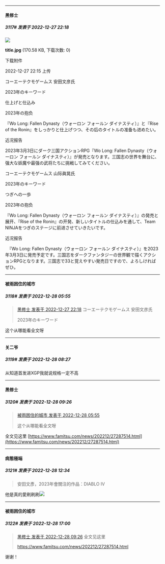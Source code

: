 

*****

####  黑修士  
##### 3117#       发表于 2022-12-27 22:18

<img src="https://img.saraba1st.com/forum/202212/27/221550axmmujnmjeminzej.jpg" referrerpolicy="no-referrer">

<strong>title.jpg</strong> (170.58 KB, 下载次数: 0)

下载附件

2022-12-27 22:15 上传

コーエーテクモゲームス 安田文彦氏

2023年のキーワード

仕上げと仕込み

2023年の抱负

『Wo Long: Fallen Dynasty（ウォーロン フォールン ダイナスティ）』と『Rise of the Ronin』をしっかりと仕上げつつ、その后のタイトルの准备も进めたい。

近况报告

2023年3月3日にダーク三国アクションRPG『Wo Long: Fallen Dynasty（ウォーロン フォールン ダイナスティ）』が発売となります。三国志の世界を舞台に、强大な妖魔や最强の武将たちに挑戦してみてください。

コーエーテクモゲームス 山际眞晃氏

2023年のキーワード

つぎへの一歩

2023年の抱负

『Wo Long: Fallen Dynasty（ウォーロン フォールン ダイナスティ）』の発売と展开、『Rise of the Ronin』の开発、新しいタイトルの仕込みを通して、Team NINJAをつぎのステージに前进させていきたいです。

近况报告

　『Wo Long: Fallen Dynasty（ウォーロン フォールン ダイナスティ）』を2023年3月3日に発売予定です。三国志をダークファンタジーの世界観で描くアクションRPGとなります。三国志で33と覚えやすい発売日ですので、よろしければぜひ。



*****

####  被雨困住的城市  
##### 3118#       发表于 2022-12-28 05:55

<blockquote><a href="httphttps://bbs.saraba1st.com/2b/forum.php?mod=redirect&amp;goto=findpost&amp;pid=59111631&amp;ptid=2075355" target="_blank">黑修士 发表于 2022-12-27 22:18</a>
コーエーテクモゲームス 安田文彦氏

2023年のキーワード</blockquote>
这个从哪能看全文呀



*****

####  关二爷  
##### 3119#       发表于 2022-12-28 08:27

从知道首发进XGP我就说规格一定不高



*****

####  黑修士  
##### 3120#       发表于 2022-12-28 09:26

<blockquote><a href="httphttps://bbs.saraba1st.com/2b/forum.php?mod=redirect&amp;goto=findpost&amp;pid=59113888&amp;ptid=2075355" target="_blank">被雨困住的城市 发表于 2022-12-28 05:55</a>

这个从哪能看全文呀</blockquote>
全文见这里
[https://www.famitsu.com/news/202212/27287514.html](https://www.famitsu.com/news/202212/27287514.html)



*****

####  病態極端  
##### 3121#       发表于 2022-12-28 12:34

<blockquote>安田文彥，2023年會關注的作品：DIABLO IV</blockquote>
他是真的愛刷刷刷<img src="https://static.saraba1st.com/image/smiley/face2017/138.png" referrerpolicy="no-referrer">



*****

####  被雨困住的城市  
##### 3122#       发表于 2022-12-28 17:00

<blockquote><a href="httphttps://bbs.saraba1st.com/2b/forum.php?mod=redirect&amp;goto=findpost&amp;pid=59114520&amp;ptid=2075355" target="_blank">黑修士 发表于 2022-12-28 09:26</a>
全文见这里

https://www.famitsu.com/news/202212/27287514.html</blockquote>
谢谢！

